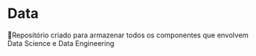 # Data
🎲Repositório criado para armazenar todos os componentes que envolvem Data Science e Data Engineering
